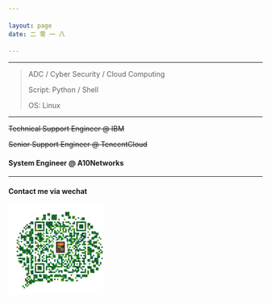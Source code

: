 ```yaml
---

layout: page
date: 二 零 一 八

---
```




---



> ADC / Cyber Security / Cloud Computing
>
> Script: Python / Shell 
>
> OS: Linux 

---

~~Technical Support Engineer @ IBM~~

~~Senior Support Engineer @ TencentCloud~~

#### System Engineer @ A10Networks

---

#### Contact me via wechat

![1538971092665](/images/wechat.png)